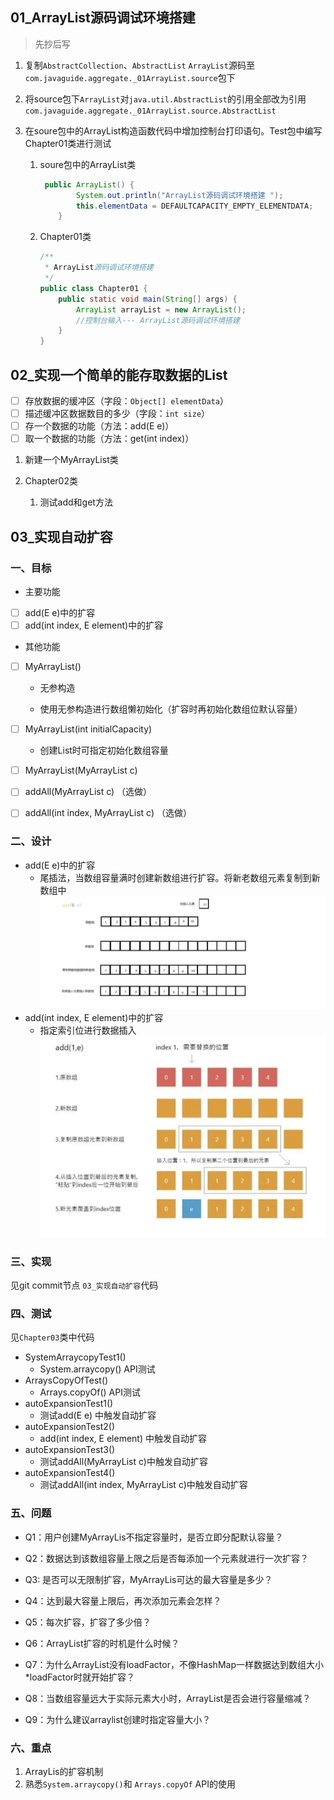 
## 01_ArrayList源码调试环境搭建

> 先抄后写

1. 复制`AbstractCollection`、`AbstractList` `ArrayList`源码至`com.javaguide.aggregate._01ArrayList.source`包下

2. 将source包下`ArrayList`对`java.util.AbstractList`的引用全部改为引用`com.javaguide.aggregate._01ArrayList.source.AbstractList`

3. 在soure包中的ArrayList构造函数代码中增加控制台打印语句。Test包中编写Chapter01类进行测试

    1. soure包中的ArrayList类

       ```java
        public ArrayList() {
               System.out.println("ArrayList源码调试环境搭建 ");
               this.elementData = DEFAULTCAPACITY_EMPTY_ELEMENTDATA;
           }
       ```

    2. Chapter01类

       ```java
       /**
        * ArrayList源码调试环境搭建
        */
       public class Chapter01 {
           public static void main(String[] args) {
               ArrayList arrayList = new ArrayList();
               //控制台输入--- ArrayList源码调试环境搭建
           }
       }
       ```

      

## 02_实现一个简单的能存取数据的List

- [ ] 存放数据的缓冲区（字段：`Object[] elementData`）
- [ ] 描述缓冲区数据数目的多少（字段：`int size`）
- [ ] 存一个数据的功能（方法：add(E e)）
- [ ] 取一个数据的功能（方法：get(int index)）

1. 新建一个MyArrayList类

2. Chapter02类

   1. 测试add和get方法



## 03_实现自动扩容

### 一、目标

- 主要功能

- [ ] add(E e)中的扩容
- [ ] add(int index, E element)中的扩容

- 其他功能

- [ ] MyArrayList()
  
  - 无参构造
  
  - 使用无参构造进行数组懒初始化（扩容时再初始化数组位默认容量）
  
- [ ] MyArrayList(int initialCapacity)

  - 创建List时可指定初始化数组容量

- [ ] MyArrayList(MyArrayList<E> c) 

- [ ] addAll(MyArrayList<E>  c) （选做）
- [ ] addAll(int index, MyArrayList<E> c) （选做）

### 二、设计
- add(E e)中的扩容
  - 尾插法，当数组容量满时创建新数组进行扩容。将新老数组元素复制到新数组中
    ![](pic/arrayListadd(E).png)
- add(int index, E element)中的扩容
  - 指定索引位进行数据插入
      ![](pic/arraryListAdd(Index,E).webp)

### 三、实现

见git commit节点 `03_实现自动扩容`代码

### 四、测试

见`Chapter03`类中代码

- SystemArraycopyTest1()
  - System.arraycopy() API测试
- ArraysCopyOfTest()
  - Arrays.copyOf() API测试
- autoExpansionTest1()
  - 测试add(E e) 中触发自动扩容
- autoExpansionTest2()
  - add(int index, E element) 中触发自动扩容
- autoExpansionTest3()
  - 测试addAll(MyArrayList<E>  c)中触发自动扩容
- autoExpansionTest4()
  - 测试addAll(int index, MyArrayList<E> c)中触发自动扩容

### 五、问题

- Q1：用户创建MyArrayLis不指定容量时，是否立即分配默认容量？

- Q2：数据达到该数组容量上限之后是否每添加一个元素就进行一次扩容？

- Q3:   是否可以无限制扩容，MyArrayLis可达的最大容量是多少？

- Q4：达到最大容量上限后，再次添加元素会怎样？

- Q5：每次扩容，扩容了多少倍？

- Q6：ArrayList扩容的时机是什么时候？

- Q7：为什么ArrayList没有loadFactor，不像HashMap一样数据达到数组⼤⼩*loadFactor时就开始扩容？

- Q8：当数组容量远大于实际元素大小时，ArrayList是否会进行容量缩减？

- Q9：为什么建议arraylist创建时指定容量大小？



### 六、重点

1. ArrayLis的扩容机制
2. 熟悉`System.arraycopy()`和 `Arrays.copyOf` API的使用
